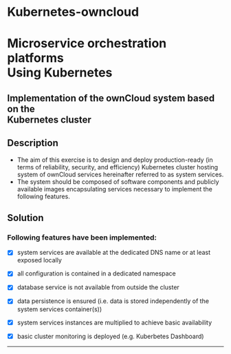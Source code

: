 # Kubernetes-owncloud
<h1 align=Left>Microservice orchestration platforms<br>
Using Kubernetes<br/>
<h2 align=Left>Implementation of the ownCloud system based on the<br/>Kubernetes cluster</h2>
  
## Description
- The aim of this exercise is to design and deploy production-ready (in terms of reliability,
  security, and efficiency) Kubernetes cluster hosting system of ownCloud services hereinafter
  referred to as system services.
- The system should be composed of software components and publicly available images
  encapsulating services necessary to implement the following features.

## Solution
<h3>Following features have been implemented:</h3>

- [x] system services are available at the dedicated DNS name or at least exposed locally
- [x] all configuration is contained in a dedicated namespace
- [x] database service is not available from outside the cluster
- [x] data persistence is ensured (i.e. data is stored independently of the system services
  container(s))
- [x] system services instances are multiplied to achieve basic availability
- [x] basic cluster monitoring is deployed (e.g. Kuberbetes Dashboard)


---

